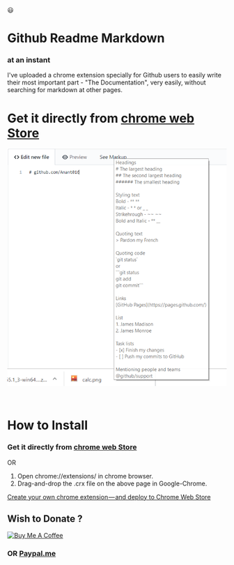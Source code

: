 :smiley:
# Github Readme Markdown
### at an instant

I've uploaded a chrome extension specially for Github users to easily write their most important part - "The Documentation", very easily, without searching for markdown at other pages.

# Get it directly from [chrome web Store](https://chrome.google.com/webstore/detail/github-readme-markdown/paacehodnnofnmhogoclomamladkpabg?hl=en&authuser=0)

[<img src="./demo.png"/>](https://www.youtube.com/watch?v=tNZjZklPdIg)

<br>

# How to Install

### Get it directly from [chrome web Store](https://chrome.google.com/webstore/detail/github-readme-markdown/paacehodnnofnmhogoclomamladkpabg?hl=en&authuser=0)
OR
1. Open chrome://extensions/ in chrome browser.
2. Drag-and-drop the .crx file on the above page in Google-Chrome.

[Create your own chrome extension — and deploy to Chrome Web Store](https://medium.com/coolanant999/create-your-own-chrome-extension-and-deploy-to-chrome-web-store-66685bc18b8)


## Wish to Donate ?
<a href="https://www.buymeacoffee.com/anant016" target="_blank"><img src="https://cdn.buymeacoffee.com/buttons/v2/default-green.png" alt="Buy Me A Coffee" height= "60px" width="217px" ></a>
### OR [Paypal.me](https://www.paypal.me/ARungta)
